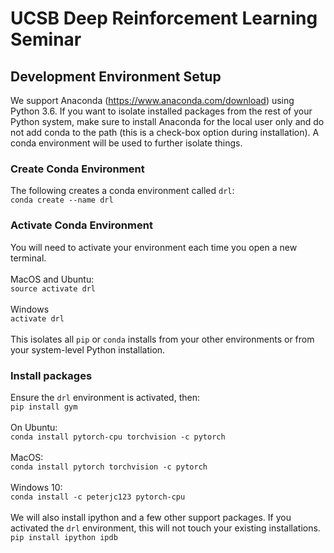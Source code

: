 # UCSB Deep Reinforcement Learning Seminar

## Development Environment Setup

We support Anaconda (https://www.anaconda.com/download) using Python 3.6. If you want to isolate installed packages from the rest of your Python system, make sure to install Anaconda for the local user only and do not add conda to the path (this is a check-box option during installation). A conda environment will be used to further isolate things.

### Create Conda Environment
The following creates a conda environment called `drl`:<br>
`conda create --name drl`<br>


### Activate Conda Environment
You will need to activate your environment each time you open a new terminal.<br>
<br>
MacOS and Ubuntu:<br>
`source activate drl`<br>
<br>
Windows<br>
`activate drl`<br>
<br>
This isolates all `pip` or `conda` installs from your other environments or from your system-level Python installation.

### Install packages
Ensure the `drl` environment is activated, then:<br>
`pip install gym`<br>
<br>
On Ubuntu:<br>
`conda install pytorch-cpu torchvision -c pytorch`<br>
<br>
MacOS:<br>
`conda install pytorch torchvision -c pytorch`<br> 
<br>
Windows 10:<br>
`conda install -c peterjc123 pytorch-cpu`<br>
<br>
We will also install ipython and a few other support packages. If you activated the `drl` environment, this will not touch your existing installations.
`pip install ipython ipdb`
